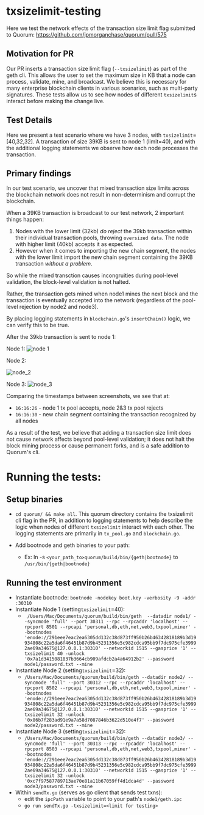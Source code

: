 # txsizelimit-testing
Here we test the network effects of the transaction size limit flag submitted to Quorum: https://github.com/jpmorganchase/quorum/pull/575

## Motivation for PR

Our PR inserts a transaction size limit flag (`--txsizelimit`) as part of the geth cli. This allows the user to set the maximum size in KB that a node can process, validate, mine, and broadcast. We believe this is necessary for many enterprise blockchain clients in various scenarios, such as multi-party signatures. These tests allow us to see how nodes of different `txsizelimit`s interact before making the change live.

## Test Details

Here we present a test scenario where we have 3 nodes, with `txsizelimit`=[40,32,32]. A transaction of size 39KB is sent to node 1 (limit=40), and with the additional logging statements we observe how each node processes the transaction.

## Primary findings
In our test scenario, we uncover that mixed transaction size limits across the blockchain network does not result in non-determinism and corrupt the blockchain.  

When a 39KB transaction is broadcast to our test network, 2 important things happen:

1. Nodes with the lower limit (32kb) *do reject* the 39kb transaction within their individual transaction pools, throwing `oversized data`. The node with higher limit (40kb) accepts it as expected.
2. However when it comes to importing the new chain segment, the nodes with the lower limit import the new chain segment containing the 39KB transaction *without a problem*. 

So while the mixed transction causes incongruities during pool-level validation, the block-level validation is not halted. 

Rather, the transaction gets mined when node1 mines the next block and the transaction is eventually accepted into the network (regardless of the pool-level rejection by node2 and node3). 

By placing logging statements in `blockchain.go`'s `insertChain()` logic, we can verify this to be true. 

After the 39kb transaction is sent to node 1:

Node 1:
![node 1](https://i.ibb.co/5TxpByW/node-1.png)

Node 2:

![node_2](https://i.ibb.co/bQNSRP9/node-2.png)

Node 3:
![node_3](https://i.ibb.co/HgmKVhk/node-3.png)

Comparing the timestamps between screenshots, we see that at:

- `16:16:26` - node 1 tx pool accepts, node 2&3 tx pool rejects
- `16:16:30` - new chain segment containing the transaction recognized by all nodes

As a result of the test, we believe that adding a transaction size limit does not cause network affects beyond pool-level validation; it does not halt the block mining process or cause permanent forks, and is a safe addition to Quorum's cli.

# Running the tests:

## Setup binaries
- `cd quorum/ && make all`. This quorum directory contains the txsizelimit cli flag in the PR, in addition to logging statements to help describe the logic when nodes of different `txsizelimit` interact with each other. The logging statements are primarily in `tx_pool.go` and `blockchain.go`. 


- Add bootnode and geth binaries to your path:
  - Ex: ln -s `<your_path_to>quorum/build/bin/{geth|bootnode}` to `/usr/bin/{geth|bootnode}`

## Running the test environment
- Instantiate bootnode: `bootnode -nodekey boot.key -verbosity -9 -addr :30310`
- Instantiate Node 1 (setting`txsizelimit`=40): 
  - ` /Users/Mac/Documents/quorum/build/bin/geth  --datadir node1/ --syncmode 'full' --port 30311 --rpc --rpcaddr 'localhost' --rpcport 8501 --rpcapi 'personal,db,eth,net,web3,txpool,miner' --bootnodes 'enode://291eee7eac2ea6305dd132c38d873ff950b26b46342818189b3d19934808c22a5da6f46451b87d9b45231356e5c982cdca95bb9f7dc975cfe39992ae69a34675@127.0.0.1:30310' --networkid 1515 --gasprice '1' --txsizelimit 40 -unlock '0x7a1d3415081837b3664cb909afdcb2a4a64912b2' --password node1/password.txt --mine`
- Instantiate Node 2 (setting`txsizelimit`=32): 
  - `/Users/Mac/Documents/quorum/build/bin/geth --datadir node2/ --syncmode 'full' --port 30312 --rpc --rpcaddr 'localhost' --rpcport 8502 --rpcapi 'personal,db,eth,net,web3,txpool,miner' --bootnodes 'enode://291eee7eac2ea6305dd132c38d873ff950b26b46342818189b3d19934808c22a5da6f46451b87d9b45231356e5c982cdca95bb9f7dc975cfe39992ae69a34675@127.0.0.1:30310' --networkid 1515 --gasprice '1' --txsizelimit 32 -unlock '0x86b7f283ad91e9a7a58d7087846b3622d510e4f7' --password node2/password.txt --mine`
- Instantiate Node 3 (setting`txsizelimit`=32): 
  - `/Users/Mac/Documents/quorum/build/bin/geth --datadir node3/ --syncmode 'full' --port 30313 --rpc --rpcaddr 'localhost' --rpcport 8503 --rpcapi 'personal,db,eth,net,web3,txpool,miner' --bootnodes 'enode://291eee7eac2ea6305dd132c38d873ff950b26b46342818189b3d19934808c22a5da6f46451b87d9b45231356e5c982cdca95bb9f7dc975cfe39992ae69a34675@127.0.0.1:30310' --networkid 1515 --gasprice '1' --txsizelimit 32 -unlock '0xc7f97587789713ae70e81a11b67059ff4d1dca4d' --password node3/password.txt --mine`
- Within `sendTx.go` (serves as go client that sends test txns): 
  - edit the `ipcPath` variable to point to your path's `node1/geth.ipc`
  - `go run sendTx.go -txsizelimit=<limit for testing>`

